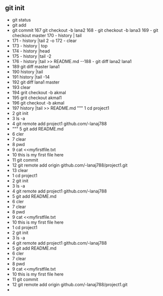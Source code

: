 ## git init
- git status
- git add
- git commit  167  git checkout -b lana2
  168 - git checkout -b lana3
  169  - git checkout master
  170 - history | tail
 - 171  - history |tail 2
 -o 172  - clear
 - 173  - history | top
 - 174  - history |head
 - 175  - history |tail -2
 - 176  - history |tail >> README.md
--188  - git diff lana2 lana1
 - 189  git diff master lana1
 - 190  history |tail
  - 191  history |tail -14
  - 192  git diff lana1 master
  - 193  clear
  - 194  grit checkout -b akmal
  - 195  grit checkout akmal1
  - 196  git checkout -b akmal
  - 197  history |tail >> README.md
  """ 1  cd project1
  -  2  git init
  -  3  ls -a
  -  4  git remote add project1 github.com/-lanaj788
  -  """ 5  git add README.md
  -  6  cler
  -  7  clear
  -  8  pwd
  -  9  cat <<myfirstfile.txt
  - 10  this is my first file here
  - 11  git commit
  - 12  git remote add origin github.com/-lanaj788/project1.git
  - 13  clear
  -  1  cd project1
  -  2  git init
  -  3  ls -a
  -  4  git remote add project1 github.com/-lanaj788
  -  5  git add README.md
  -  6  cler
  -  7  clear
  -  8  pwd
  -  9  cat <<myfirstfile.txt
  - 10  this is my first file here
  -  1  cd project1
  -  2  git init
  -  3  ls -a
  -  4  git remote add project1 github.com/-lanaj788
  -  5  git add README.md
  -  6  cler
  -  7  clear
  -  8  pwd
  -  9  cat <<myfirstfile.txt
  - 10  this is my first file here
  - 11  git commit
  - 12  git remote add origin github.com/-lanaj788/project1.git
-